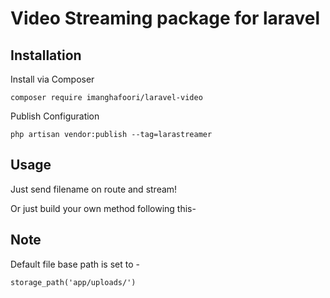 # Video Streaming package for laravel

## Installation

Install via Composer

    composer require imanghafoori/laravel-video

Publish Configuration

    php artisan vendor:publish --tag=larastreamer

## Usage


    
Just send filename on route and stream! 

Or just build your own method following this- 
    


## Note 

Default file base path is set to - 

    storage_path('app/uploads/')

